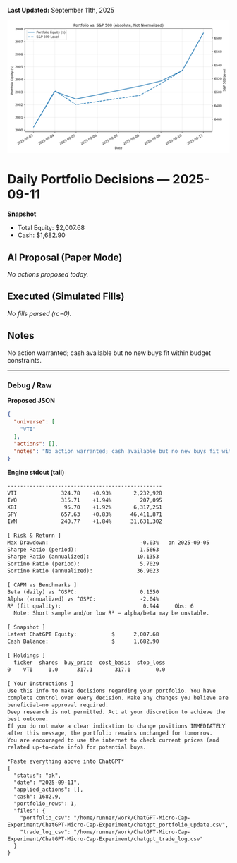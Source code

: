 **Last Updated:** September 11th, 2025

![Latest Performance Results](Results.png)

# Daily Portfolio Decisions — 2025-09-11

**Snapshot**
- Total Equity: $2,007.68
- Cash: $1,682.90

## AI Proposal (Paper Mode)
_No actions proposed today._

## Executed (Simulated Fills)
_No fills parsed (rc=0)._

## Notes
No action warranted; cash available but no new buys fit within budget constraints.

---
### Debug / Raw
**Proposed JSON**
```json
{
  "universe": [
    "VTI"
  ],
  "actions": [],
  "notes": "No action warranted; cash available but no new buys fit within budget constraints."
}
```

**Engine stdout (tail)**
```
-------------------------------------------------
VTI              324.78    +0.93%       2,232,928
IWO              315.71    +1.94%         207,095
XBI               95.70    +1.92%       6,317,251
SPY              657.63    +0.83%      46,411,871
IWM              240.77    +1.84%      31,631,302

[ Risk & Return ]
Max Drawdown:                             -0.03%   on 2025-09-05
Sharpe Ratio (period):                    1.5663
Sharpe Ratio (annualized):               10.1353
Sortino Ratio (period):                   5.7029
Sortino Ratio (annualized):              36.9023

[ CAPM vs Benchmarks ]
Beta (daily) vs ^GSPC:                    0.1550
Alpha (annualized) vs ^GSPC:              -2.04%
R² (fit quality):                          0.944     Obs: 6
  Note: Short sample and/or low R² — alpha/beta may be unstable.

[ Snapshot ]
Latest ChatGPT Equity:           $      2,007.68
Cash Balance:                    $      1,682.90

[ Holdings ]
  ticker  shares  buy_price  cost_basis  stop_loss
0    VTI     1.0      317.1       317.1        0.0

[ Your Instructions ]
Use this info to make decisions regarding your portfolio. You have complete control over every decision. Make any changes you believe are beneficial—no approval required.
Deep research is not permitted. Act at your discretion to achieve the best outcome.
If you do not make a clear indication to change positions IMMEDIATELY after this message, the portfolio remains unchanged for tomorrow.
You are encouraged to use the internet to check current prices (and related up-to-date info) for potential buys.

*Paste everything above into ChatGPT*
{
  "status": "ok",
  "date": "2025-09-11",
  "applied_actions": [],
  "cash": 1682.9,
  "portfolio_rows": 1,
  "files": {
    "portfolio_csv": "/home/runner/work/ChatGPT-Micro-Cap-Experiment/ChatGPT-Micro-Cap-Experiment/chatgpt_portfolio_update.csv",
    "trade_log_csv": "/home/runner/work/ChatGPT-Micro-Cap-Experiment/ChatGPT-Micro-Cap-Experiment/chatgpt_trade_log.csv"
  }
}

```